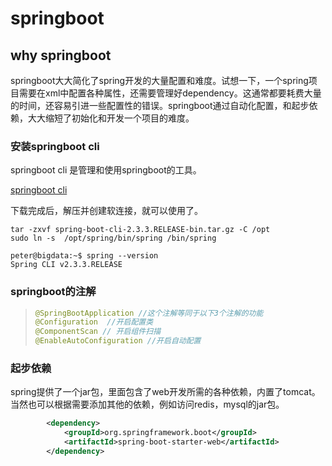 # springboot

## why springboot

springboot大大简化了spring开发的大量配置和难度。试想一下，一个spring项目需要在xml中配置各种属性，还需要管理好dependency。这通常都要耗费大量的时间，还容易引进一些配置性的错误。springboot通过自动化配置，和起步依赖，大大缩短了初始化和开发一个项目的难度。

### 安装springboot cli

springboot cli 是管理和使用springboot的工具。

[springboot cli](https://repo.spring.io/release/org/springframework/boot/spring-boot-cli/2.3.3.RELEASE/spring-boot-cli-2.3.3.RELEASE-bin.tar.gz "下载")

下载完成后，解压并创建软连接，就可以使用了。

```shell
tar -zxvf spring-boot-cli-2.3.3.RELEASE-bin.tar.gz -C /opt
sudo ln -s  /opt/spring/bin/spring /bin/spring

peter@bigdata:~$ spring --version
Spring CLI v2.3.3.RELEASE
```

### springboot的注解

> ```java
> @SpringBootApplication //这个注解等同于以下3个注解的功能
> @Configuration  //开启配置类
> @ComponentScan // 开启组件扫描
> @EnableAutoConfiguration //开启自动配置
> ```

### 起步依赖

spring提供了一个jar包，里面包含了web开发所需的各种依赖，内置了tomcat。当然也可以根据需要添加其他的依赖，例如访问redis，mysql的jar包。

```xml
        <dependency>
            <groupId>org.springframework.boot</groupId>
            <artifactId>spring-boot-starter-web</artifactId>
        </dependency>
```




